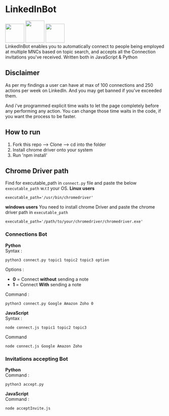 # LinkedInBot

<img src="https://github.com/Ram-lankada/LinkedInBot/assets/91232198/e9eba0dc-df57-4d12-9cd8-3e1f8c862908" width="60" height="60" />
<img src="https://github.com/Ram-lankada/LinkedInBot/assets/91232198/2945f152-2a80-49a1-b96a-3b64c522ef91" width="60" height="70" />
<img src="https://github.com/Ram-lankada/LinkedInBot/assets/91232198/124ae337-b748-4149-a12a-b16bdd99dff8" width="60" height="60" />

<br>
LinkedInBot enables you to automatically connect to people being employed at multiple MNCs based on topic search, and accepts all the Connection invitations you've received. 
Written both in JavaScript & Python

## Disclaimer 
As per my findings a user can have at max of 100 connections and 250 actions per week on LinkedIn. 
And you may get banned if you've exceeded them. 

And i've programmed explicit time waits to let the page completely before any performing any action. 
You can change those time waits in the code, if you want the process to be faster. 

## How to run

1. Fork this repo --> Clone --> cd into the folder
2. Install chrome driver onto your system
3. Run 'npm install'

## Chrome Driver path
Find for executable_path in `connect.py` file and paste the below `executable_path` w.r.t your OS. 
**Linux users** 
```
executable_path='/usr/bin/chromedriver'
```
**windows users** 
You need to install chrome Driver and paste the chrome driver path in `executable_path`
```
executable_path='/path/to/your/chromedriver/chromedriver.exe'
```

### Connections Bot 
**Python**
<br> 
Syntax : 
```
python3 connect.py topic1 topic2 topic3 option
```
Options : 
- **0** = Connect **without** sending a note
- **1** = Connect **With** sending a note 

Command : 
```
python3 connect.py Google Amazon Zoho 0
```

**JavaScript**
<br> 
Syntax : 
```
node connect.js topic1 topic2 topic3 
```
Command
```
node connect.js Google Amazon Zoho
```

### Invitations accepting Bot 
**Python**
<br> 
Command : 
```
python3 accept.py
```

**JavaScript**
<br> 
Command : 
```
node acceptInvite.js 
```
